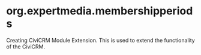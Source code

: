 # org.expertmedia.membershipperiods
Creating CiviCRM Module Extension. This is used to extend the functionality of the CiviCRM.
